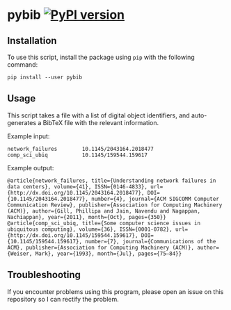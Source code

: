 # pybib [![PyPI version](https://img.shields.io/pypi/v/pybib.svg?style=flat)](https://pypi.python.org/pypi?:action=display&name=pybib)

## Installation

To use this script, install the package using `pip` with the following command:

```
pip install --user pybib
```

## Usage

This script takes a file with a list of digital object identifiers, and auto-generates a BibTeX file with the relevant information.

Example input:

```
network_failures        10.1145/2043164.2018477
comp_sci_ubiq           10.1145/159544.159617
```

Example output:

```
@article{network_failures, title={Understanding network failures in data centers}, volume={41}, ISSN={0146-4833}, url={http://dx.doi.org/10.1145/2043164.2018477}, DOI={10.1145/2043164.2018477}, number={4}, journal={ACM SIGCOMM Computer Communication Review}, publisher={Association for Computing Machinery (ACM)}, author={Gill, Phillipa and Jain, Navendu and Nagappan, Nachiappan}, year={2011}, month={Oct}, pages={350}}
@article{comp_sci_ubiq, title={Some computer science issues in ubiquitous computing}, volume={36}, ISSN={0001-0782}, url={http://dx.doi.org/10.1145/159544.159617}, DOI={10.1145/159544.159617}, number={7}, journal={Communications of the ACM}, publisher={Association for Computing Machinery (ACM)}, author={Weiser, Mark}, year={1993}, month={Jul}, pages={75–84}}
```

## Troubleshooting

If you encounter problems using this program, please open an issue on this repository so I can rectify the problem.

